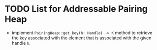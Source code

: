 TODO List for Addressable Pairing Heap
======================================

- implement `PairingHeap::get_key(h: Handle) -> K` method to retrieve the key associated with the element that is associated with the given handle `h`.
